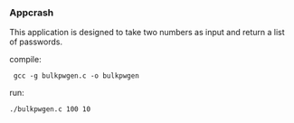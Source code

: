 ### Appcrash

This application is designed to take two numbers as input and return a list of passwords.
  
compile:
     
     gcc -g bulkpwgen.c -o bulkpwgen

run:
    
    ./bulkpwgen.c 100 10 
    

     